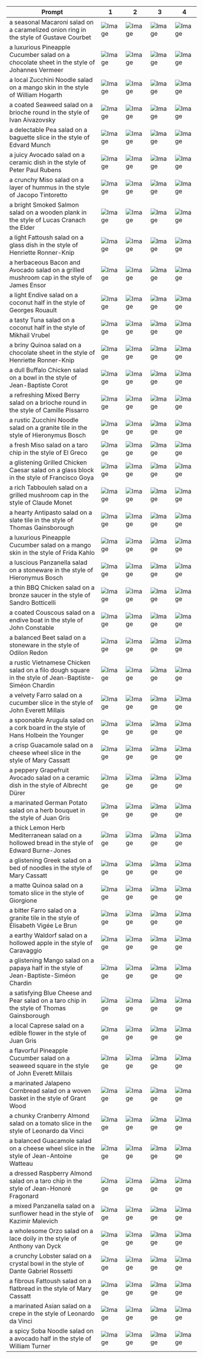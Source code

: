 | Prompt | 1 | 2 | 3 | 4 |
|-|-|-|-|-|
| a seasonal Macaroni salad on a caramelized onion ring in the style of Gustave Courbet | ![Image](https://salad-benchmark-public-assets.s3.us-east-2.amazonaws.com/sdxl/6d75fea2-9f87-415b-9f37-cc273a809a87-0.jpg) | ![Image](https://salad-benchmark-public-assets.s3.us-east-2.amazonaws.com/sdxl/6d75fea2-9f87-415b-9f37-cc273a809a87-1.jpg) | ![Image](https://salad-benchmark-public-assets.s3.us-east-2.amazonaws.com/sdxl/6d75fea2-9f87-415b-9f37-cc273a809a87-2.jpg) | ![Image](https://salad-benchmark-public-assets.s3.us-east-2.amazonaws.com/sdxl/6d75fea2-9f87-415b-9f37-cc273a809a87-3.jpg) |
| a luxurious Pineapple Cucumber salad on a chocolate sheet in the style of Johannes Vermeer | ![Image](https://salad-benchmark-public-assets.s3.us-east-2.amazonaws.com/sdxl/bb509edd-e6a8-4ef0-a1b0-235f693f3855-0.jpg) | ![Image](https://salad-benchmark-public-assets.s3.us-east-2.amazonaws.com/sdxl/bb509edd-e6a8-4ef0-a1b0-235f693f3855-1.jpg) | ![Image](https://salad-benchmark-public-assets.s3.us-east-2.amazonaws.com/sdxl/bb509edd-e6a8-4ef0-a1b0-235f693f3855-2.jpg) | ![Image](https://salad-benchmark-public-assets.s3.us-east-2.amazonaws.com/sdxl/bb509edd-e6a8-4ef0-a1b0-235f693f3855-3.jpg) |
| a local Zucchini Noodle salad on a mango skin in the style of William Hogarth | ![Image](https://salad-benchmark-public-assets.s3.us-east-2.amazonaws.com/sdxl/135ae1e7-3058-4439-94ea-a8a42d1876bd-0.jpg) | ![Image](https://salad-benchmark-public-assets.s3.us-east-2.amazonaws.com/sdxl/135ae1e7-3058-4439-94ea-a8a42d1876bd-1.jpg) | ![Image](https://salad-benchmark-public-assets.s3.us-east-2.amazonaws.com/sdxl/135ae1e7-3058-4439-94ea-a8a42d1876bd-2.jpg) | ![Image](https://salad-benchmark-public-assets.s3.us-east-2.amazonaws.com/sdxl/135ae1e7-3058-4439-94ea-a8a42d1876bd-3.jpg) |
| a coated Seaweed salad on a brioche round in the style of Ivan Aivazovsky | ![Image](https://salad-benchmark-public-assets.s3.us-east-2.amazonaws.com/sdxl/2b777fc7-53a2-4dc5-b11b-1b710641ef38-0.jpg) | ![Image](https://salad-benchmark-public-assets.s3.us-east-2.amazonaws.com/sdxl/2b777fc7-53a2-4dc5-b11b-1b710641ef38-1.jpg) | ![Image](https://salad-benchmark-public-assets.s3.us-east-2.amazonaws.com/sdxl/2b777fc7-53a2-4dc5-b11b-1b710641ef38-2.jpg) | ![Image](https://salad-benchmark-public-assets.s3.us-east-2.amazonaws.com/sdxl/2b777fc7-53a2-4dc5-b11b-1b710641ef38-3.jpg) |
| a delectable Pea salad on a baguette slice in the style of Edvard Munch | ![Image](https://salad-benchmark-public-assets.s3.us-east-2.amazonaws.com/sdxl/997666c5-f9bd-4b3b-91ca-c707df6f10b8-0.jpg) | ![Image](https://salad-benchmark-public-assets.s3.us-east-2.amazonaws.com/sdxl/997666c5-f9bd-4b3b-91ca-c707df6f10b8-1.jpg) | ![Image](https://salad-benchmark-public-assets.s3.us-east-2.amazonaws.com/sdxl/997666c5-f9bd-4b3b-91ca-c707df6f10b8-2.jpg) | ![Image](https://salad-benchmark-public-assets.s3.us-east-2.amazonaws.com/sdxl/997666c5-f9bd-4b3b-91ca-c707df6f10b8-3.jpg) |
| a juicy Avocado salad on a ceramic dish in the style of Peter Paul Rubens | ![Image](https://salad-benchmark-public-assets.s3.us-east-2.amazonaws.com/sdxl/a6d47b5d-55c9-46ab-9fad-0bc6c717fb85-0.jpg) | ![Image](https://salad-benchmark-public-assets.s3.us-east-2.amazonaws.com/sdxl/a6d47b5d-55c9-46ab-9fad-0bc6c717fb85-1.jpg) | ![Image](https://salad-benchmark-public-assets.s3.us-east-2.amazonaws.com/sdxl/a6d47b5d-55c9-46ab-9fad-0bc6c717fb85-2.jpg) | ![Image](https://salad-benchmark-public-assets.s3.us-east-2.amazonaws.com/sdxl/a6d47b5d-55c9-46ab-9fad-0bc6c717fb85-3.jpg) |
| a crunchy Miso salad on a layer of hummus in the style of Jacopo Tintoretto | ![Image](https://salad-benchmark-public-assets.s3.us-east-2.amazonaws.com/sdxl/2e767d64-c84c-4f31-b403-27790cfd7d29-0.jpg) | ![Image](https://salad-benchmark-public-assets.s3.us-east-2.amazonaws.com/sdxl/2e767d64-c84c-4f31-b403-27790cfd7d29-1.jpg) | ![Image](https://salad-benchmark-public-assets.s3.us-east-2.amazonaws.com/sdxl/2e767d64-c84c-4f31-b403-27790cfd7d29-2.jpg) | ![Image](https://salad-benchmark-public-assets.s3.us-east-2.amazonaws.com/sdxl/2e767d64-c84c-4f31-b403-27790cfd7d29-3.jpg) |
| a bright Smoked Salmon salad on a wooden plank in the style of Lucas Cranach the Elder | ![Image](https://salad-benchmark-public-assets.s3.us-east-2.amazonaws.com/sdxl/c6a1e4b5-9238-4c13-8934-b3d1836dc0da-0.jpg) | ![Image](https://salad-benchmark-public-assets.s3.us-east-2.amazonaws.com/sdxl/c6a1e4b5-9238-4c13-8934-b3d1836dc0da-1.jpg) | ![Image](https://salad-benchmark-public-assets.s3.us-east-2.amazonaws.com/sdxl/c6a1e4b5-9238-4c13-8934-b3d1836dc0da-2.jpg) | ![Image](https://salad-benchmark-public-assets.s3.us-east-2.amazonaws.com/sdxl/c6a1e4b5-9238-4c13-8934-b3d1836dc0da-3.jpg) |
| a light Fattoush salad on a glass dish in the style of Henriette Ronner-Knip | ![Image](https://salad-benchmark-public-assets.s3.us-east-2.amazonaws.com/sdxl/114b85e6-2166-4aac-abb9-20d7f140b89a-0.jpg) | ![Image](https://salad-benchmark-public-assets.s3.us-east-2.amazonaws.com/sdxl/114b85e6-2166-4aac-abb9-20d7f140b89a-1.jpg) | ![Image](https://salad-benchmark-public-assets.s3.us-east-2.amazonaws.com/sdxl/114b85e6-2166-4aac-abb9-20d7f140b89a-2.jpg) | ![Image](https://salad-benchmark-public-assets.s3.us-east-2.amazonaws.com/sdxl/114b85e6-2166-4aac-abb9-20d7f140b89a-3.jpg) |
| a herbaceous Bacon and Avocado salad on a grilled mushroom cap in the style of James Ensor | ![Image](https://salad-benchmark-public-assets.s3.us-east-2.amazonaws.com/sdxl/780bd7ec-af72-4189-ac1a-5b17f5061b32-0.jpg) | ![Image](https://salad-benchmark-public-assets.s3.us-east-2.amazonaws.com/sdxl/780bd7ec-af72-4189-ac1a-5b17f5061b32-1.jpg) | ![Image](https://salad-benchmark-public-assets.s3.us-east-2.amazonaws.com/sdxl/780bd7ec-af72-4189-ac1a-5b17f5061b32-2.jpg) | ![Image](https://salad-benchmark-public-assets.s3.us-east-2.amazonaws.com/sdxl/780bd7ec-af72-4189-ac1a-5b17f5061b32-3.jpg) |
| a light Endive salad on a coconut half in the style of Georges Rouault | ![Image](https://salad-benchmark-public-assets.s3.us-east-2.amazonaws.com/sdxl/8ea8dcca-201d-45c0-a33c-608b6e3ae160-0.jpg) | ![Image](https://salad-benchmark-public-assets.s3.us-east-2.amazonaws.com/sdxl/8ea8dcca-201d-45c0-a33c-608b6e3ae160-1.jpg) | ![Image](https://salad-benchmark-public-assets.s3.us-east-2.amazonaws.com/sdxl/8ea8dcca-201d-45c0-a33c-608b6e3ae160-2.jpg) | ![Image](https://salad-benchmark-public-assets.s3.us-east-2.amazonaws.com/sdxl/8ea8dcca-201d-45c0-a33c-608b6e3ae160-3.jpg) |
| a tasty Tuna salad on a coconut half in the style of Mikhail Vrubel | ![Image](https://salad-benchmark-public-assets.s3.us-east-2.amazonaws.com/sdxl/2b3df2c6-f73c-49a0-9f58-41700487c1ce-0.jpg) | ![Image](https://salad-benchmark-public-assets.s3.us-east-2.amazonaws.com/sdxl/2b3df2c6-f73c-49a0-9f58-41700487c1ce-1.jpg) | ![Image](https://salad-benchmark-public-assets.s3.us-east-2.amazonaws.com/sdxl/2b3df2c6-f73c-49a0-9f58-41700487c1ce-2.jpg) | ![Image](https://salad-benchmark-public-assets.s3.us-east-2.amazonaws.com/sdxl/2b3df2c6-f73c-49a0-9f58-41700487c1ce-3.jpg) |
| a briny Quinoa salad on a chocolate sheet in the style of Henriette Ronner-Knip | ![Image](https://salad-benchmark-public-assets.s3.us-east-2.amazonaws.com/sdxl/3924350c-efe8-47cb-bbd2-254beeb805b1-0.jpg) | ![Image](https://salad-benchmark-public-assets.s3.us-east-2.amazonaws.com/sdxl/3924350c-efe8-47cb-bbd2-254beeb805b1-1.jpg) | ![Image](https://salad-benchmark-public-assets.s3.us-east-2.amazonaws.com/sdxl/3924350c-efe8-47cb-bbd2-254beeb805b1-2.jpg) | ![Image](https://salad-benchmark-public-assets.s3.us-east-2.amazonaws.com/sdxl/3924350c-efe8-47cb-bbd2-254beeb805b1-3.jpg) |
| a dull Buffalo Chicken salad on a bowl in the style of Jean-Baptiste Corot | ![Image](https://salad-benchmark-public-assets.s3.us-east-2.amazonaws.com/sdxl/ebe0de96-ca5f-4732-a4b7-c2304ea7485b-0.jpg) | ![Image](https://salad-benchmark-public-assets.s3.us-east-2.amazonaws.com/sdxl/ebe0de96-ca5f-4732-a4b7-c2304ea7485b-1.jpg) | ![Image](https://salad-benchmark-public-assets.s3.us-east-2.amazonaws.com/sdxl/ebe0de96-ca5f-4732-a4b7-c2304ea7485b-2.jpg) | ![Image](https://salad-benchmark-public-assets.s3.us-east-2.amazonaws.com/sdxl/ebe0de96-ca5f-4732-a4b7-c2304ea7485b-3.jpg) |
| a refreshing Mixed Berry salad on a brioche round in the style of Camille Pissarro | ![Image](https://salad-benchmark-public-assets.s3.us-east-2.amazonaws.com/sdxl/ad33c196-9c28-44c2-8259-37989d91e12a-0.jpg) | ![Image](https://salad-benchmark-public-assets.s3.us-east-2.amazonaws.com/sdxl/ad33c196-9c28-44c2-8259-37989d91e12a-1.jpg) | ![Image](https://salad-benchmark-public-assets.s3.us-east-2.amazonaws.com/sdxl/ad33c196-9c28-44c2-8259-37989d91e12a-2.jpg) | ![Image](https://salad-benchmark-public-assets.s3.us-east-2.amazonaws.com/sdxl/ad33c196-9c28-44c2-8259-37989d91e12a-3.jpg) |
| a rustic Zucchini Noodle salad on a granite tile in the style of Hieronymus Bosch | ![Image](https://salad-benchmark-public-assets.s3.us-east-2.amazonaws.com/sdxl/a76530c8-aa61-448b-85f0-650a7de4d103-0.jpg) | ![Image](https://salad-benchmark-public-assets.s3.us-east-2.amazonaws.com/sdxl/a76530c8-aa61-448b-85f0-650a7de4d103-1.jpg) | ![Image](https://salad-benchmark-public-assets.s3.us-east-2.amazonaws.com/sdxl/a76530c8-aa61-448b-85f0-650a7de4d103-2.jpg) | ![Image](https://salad-benchmark-public-assets.s3.us-east-2.amazonaws.com/sdxl/a76530c8-aa61-448b-85f0-650a7de4d103-3.jpg) |
| a fresh Miso salad on a taro chip in the style of El Greco | ![Image](https://salad-benchmark-public-assets.s3.us-east-2.amazonaws.com/sdxl/20448ef8-5f45-4c3e-a6a9-338e5ba94700-0.jpg) | ![Image](https://salad-benchmark-public-assets.s3.us-east-2.amazonaws.com/sdxl/20448ef8-5f45-4c3e-a6a9-338e5ba94700-1.jpg) | ![Image](https://salad-benchmark-public-assets.s3.us-east-2.amazonaws.com/sdxl/20448ef8-5f45-4c3e-a6a9-338e5ba94700-2.jpg) | ![Image](https://salad-benchmark-public-assets.s3.us-east-2.amazonaws.com/sdxl/20448ef8-5f45-4c3e-a6a9-338e5ba94700-3.jpg) |
| a glistening Grilled Chicken Caesar salad on a glass block in the style of Francisco Goya | ![Image](https://salad-benchmark-public-assets.s3.us-east-2.amazonaws.com/sdxl/11f024d1-5ac4-476f-82fe-7c1dc00bfea1-0.jpg) | ![Image](https://salad-benchmark-public-assets.s3.us-east-2.amazonaws.com/sdxl/11f024d1-5ac4-476f-82fe-7c1dc00bfea1-1.jpg) | ![Image](https://salad-benchmark-public-assets.s3.us-east-2.amazonaws.com/sdxl/11f024d1-5ac4-476f-82fe-7c1dc00bfea1-2.jpg) | ![Image](https://salad-benchmark-public-assets.s3.us-east-2.amazonaws.com/sdxl/11f024d1-5ac4-476f-82fe-7c1dc00bfea1-3.jpg) |
| a rich Tabbouleh salad on a grilled mushroom cap in the style of Claude Monet | ![Image](https://salad-benchmark-public-assets.s3.us-east-2.amazonaws.com/sdxl/0e39594b-c4b1-405f-abaa-3c162aa2dcb8-0.jpg) | ![Image](https://salad-benchmark-public-assets.s3.us-east-2.amazonaws.com/sdxl/0e39594b-c4b1-405f-abaa-3c162aa2dcb8-1.jpg) | ![Image](https://salad-benchmark-public-assets.s3.us-east-2.amazonaws.com/sdxl/0e39594b-c4b1-405f-abaa-3c162aa2dcb8-2.jpg) | ![Image](https://salad-benchmark-public-assets.s3.us-east-2.amazonaws.com/sdxl/0e39594b-c4b1-405f-abaa-3c162aa2dcb8-3.jpg) |
| a hearty Antipasto salad on a slate tile in the style of Thomas Gainsborough | ![Image](https://salad-benchmark-public-assets.s3.us-east-2.amazonaws.com/sdxl/27d6343d-ee30-4684-8b9f-d1718aca9caa-0.jpg) | ![Image](https://salad-benchmark-public-assets.s3.us-east-2.amazonaws.com/sdxl/27d6343d-ee30-4684-8b9f-d1718aca9caa-1.jpg) | ![Image](https://salad-benchmark-public-assets.s3.us-east-2.amazonaws.com/sdxl/27d6343d-ee30-4684-8b9f-d1718aca9caa-2.jpg) | ![Image](https://salad-benchmark-public-assets.s3.us-east-2.amazonaws.com/sdxl/27d6343d-ee30-4684-8b9f-d1718aca9caa-3.jpg) |
| a luxurious Pineapple Cucumber salad on a mango skin in the style of Frida Kahlo | ![Image](https://salad-benchmark-public-assets.s3.us-east-2.amazonaws.com/sdxl/8954530a-a36d-4ae0-8c16-f850f5355ac2-0.jpg) | ![Image](https://salad-benchmark-public-assets.s3.us-east-2.amazonaws.com/sdxl/8954530a-a36d-4ae0-8c16-f850f5355ac2-1.jpg) | ![Image](https://salad-benchmark-public-assets.s3.us-east-2.amazonaws.com/sdxl/8954530a-a36d-4ae0-8c16-f850f5355ac2-2.jpg) | ![Image](https://salad-benchmark-public-assets.s3.us-east-2.amazonaws.com/sdxl/8954530a-a36d-4ae0-8c16-f850f5355ac2-3.jpg) |
| a luscious Panzanella salad on a stoneware in the style of Hieronymus Bosch | ![Image](https://salad-benchmark-public-assets.s3.us-east-2.amazonaws.com/sdxl/beeb7a09-c0bc-4cb2-b19b-624176451a0d-0.jpg) | ![Image](https://salad-benchmark-public-assets.s3.us-east-2.amazonaws.com/sdxl/beeb7a09-c0bc-4cb2-b19b-624176451a0d-1.jpg) | ![Image](https://salad-benchmark-public-assets.s3.us-east-2.amazonaws.com/sdxl/beeb7a09-c0bc-4cb2-b19b-624176451a0d-2.jpg) | ![Image](https://salad-benchmark-public-assets.s3.us-east-2.amazonaws.com/sdxl/beeb7a09-c0bc-4cb2-b19b-624176451a0d-3.jpg) |
| a thin BBQ Chicken salad on a bronze saucer in the style of Sandro Botticelli | ![Image](https://salad-benchmark-public-assets.s3.us-east-2.amazonaws.com/sdxl/4e202c8e-b5a9-4132-a294-72aa06c89a98-0.jpg) | ![Image](https://salad-benchmark-public-assets.s3.us-east-2.amazonaws.com/sdxl/4e202c8e-b5a9-4132-a294-72aa06c89a98-1.jpg) | ![Image](https://salad-benchmark-public-assets.s3.us-east-2.amazonaws.com/sdxl/4e202c8e-b5a9-4132-a294-72aa06c89a98-2.jpg) | ![Image](https://salad-benchmark-public-assets.s3.us-east-2.amazonaws.com/sdxl/4e202c8e-b5a9-4132-a294-72aa06c89a98-3.jpg) |
| a coated Couscous salad on a endive boat in the style of John Constable | ![Image](https://salad-benchmark-public-assets.s3.us-east-2.amazonaws.com/sdxl/d31182d7-e09b-4576-8aa2-b5130a4107eb-0.jpg) | ![Image](https://salad-benchmark-public-assets.s3.us-east-2.amazonaws.com/sdxl/d31182d7-e09b-4576-8aa2-b5130a4107eb-1.jpg) | ![Image](https://salad-benchmark-public-assets.s3.us-east-2.amazonaws.com/sdxl/d31182d7-e09b-4576-8aa2-b5130a4107eb-2.jpg) | ![Image](https://salad-benchmark-public-assets.s3.us-east-2.amazonaws.com/sdxl/d31182d7-e09b-4576-8aa2-b5130a4107eb-3.jpg) |
| a balanced Beet salad on a stoneware in the style of Odilon Redon | ![Image](https://salad-benchmark-public-assets.s3.us-east-2.amazonaws.com/sdxl/dec5f539-d263-4223-abb9-c840b6352f7e-0.jpg) | ![Image](https://salad-benchmark-public-assets.s3.us-east-2.amazonaws.com/sdxl/dec5f539-d263-4223-abb9-c840b6352f7e-1.jpg) | ![Image](https://salad-benchmark-public-assets.s3.us-east-2.amazonaws.com/sdxl/dec5f539-d263-4223-abb9-c840b6352f7e-2.jpg) | ![Image](https://salad-benchmark-public-assets.s3.us-east-2.amazonaws.com/sdxl/dec5f539-d263-4223-abb9-c840b6352f7e-3.jpg) |
| a rustic Vietnamese Chicken salad on a filo dough square in the style of Jean-Baptiste-Siméon Chardin | ![Image](https://salad-benchmark-public-assets.s3.us-east-2.amazonaws.com/sdxl/a2773fd6-ec3d-4d35-a7ab-a2b1116ad4ab-0.jpg) | ![Image](https://salad-benchmark-public-assets.s3.us-east-2.amazonaws.com/sdxl/a2773fd6-ec3d-4d35-a7ab-a2b1116ad4ab-1.jpg) | ![Image](https://salad-benchmark-public-assets.s3.us-east-2.amazonaws.com/sdxl/a2773fd6-ec3d-4d35-a7ab-a2b1116ad4ab-2.jpg) | ![Image](https://salad-benchmark-public-assets.s3.us-east-2.amazonaws.com/sdxl/a2773fd6-ec3d-4d35-a7ab-a2b1116ad4ab-3.jpg) |
| a velvety Farro salad on a cucumber slice in the style of John Everett Millais | ![Image](https://salad-benchmark-public-assets.s3.us-east-2.amazonaws.com/sdxl/159d7e89-8be7-4c69-9556-3312b5d582b6-0.jpg) | ![Image](https://salad-benchmark-public-assets.s3.us-east-2.amazonaws.com/sdxl/159d7e89-8be7-4c69-9556-3312b5d582b6-1.jpg) | ![Image](https://salad-benchmark-public-assets.s3.us-east-2.amazonaws.com/sdxl/159d7e89-8be7-4c69-9556-3312b5d582b6-2.jpg) | ![Image](https://salad-benchmark-public-assets.s3.us-east-2.amazonaws.com/sdxl/159d7e89-8be7-4c69-9556-3312b5d582b6-3.jpg) |
| a spoonable Arugula salad on a cork board in the style of Hans Holbein the Younger | ![Image](https://salad-benchmark-public-assets.s3.us-east-2.amazonaws.com/sdxl/2955a2a9-c56c-4aff-8cd0-eaa969d74705-0.jpg) | ![Image](https://salad-benchmark-public-assets.s3.us-east-2.amazonaws.com/sdxl/2955a2a9-c56c-4aff-8cd0-eaa969d74705-1.jpg) | ![Image](https://salad-benchmark-public-assets.s3.us-east-2.amazonaws.com/sdxl/2955a2a9-c56c-4aff-8cd0-eaa969d74705-2.jpg) | ![Image](https://salad-benchmark-public-assets.s3.us-east-2.amazonaws.com/sdxl/2955a2a9-c56c-4aff-8cd0-eaa969d74705-3.jpg) |
| a crisp Guacamole salad on a cheese wheel slice in the style of Mary Cassatt | ![Image](https://salad-benchmark-public-assets.s3.us-east-2.amazonaws.com/sdxl/9bea557a-a3a5-4a5a-8645-02a02ff2405e-0.jpg) | ![Image](https://salad-benchmark-public-assets.s3.us-east-2.amazonaws.com/sdxl/9bea557a-a3a5-4a5a-8645-02a02ff2405e-1.jpg) | ![Image](https://salad-benchmark-public-assets.s3.us-east-2.amazonaws.com/sdxl/9bea557a-a3a5-4a5a-8645-02a02ff2405e-2.jpg) | ![Image](https://salad-benchmark-public-assets.s3.us-east-2.amazonaws.com/sdxl/9bea557a-a3a5-4a5a-8645-02a02ff2405e-3.jpg) |
| a peppery Grapefruit Avocado salad on a ceramic dish in the style of Albrecht Dürer | ![Image](https://salad-benchmark-public-assets.s3.us-east-2.amazonaws.com/sdxl/fdd09ac6-00ec-43af-abb8-0c44fef0afb0-0.jpg) | ![Image](https://salad-benchmark-public-assets.s3.us-east-2.amazonaws.com/sdxl/fdd09ac6-00ec-43af-abb8-0c44fef0afb0-1.jpg) | ![Image](https://salad-benchmark-public-assets.s3.us-east-2.amazonaws.com/sdxl/fdd09ac6-00ec-43af-abb8-0c44fef0afb0-2.jpg) | ![Image](https://salad-benchmark-public-assets.s3.us-east-2.amazonaws.com/sdxl/fdd09ac6-00ec-43af-abb8-0c44fef0afb0-3.jpg) |
| a marinated German Potato salad on a herb bouquet in the style of Juan Gris | ![Image](https://salad-benchmark-public-assets.s3.us-east-2.amazonaws.com/sdxl/be4ef9e4-4b72-4aa9-ab36-e1e9226887d7-0.jpg) | ![Image](https://salad-benchmark-public-assets.s3.us-east-2.amazonaws.com/sdxl/be4ef9e4-4b72-4aa9-ab36-e1e9226887d7-1.jpg) | ![Image](https://salad-benchmark-public-assets.s3.us-east-2.amazonaws.com/sdxl/be4ef9e4-4b72-4aa9-ab36-e1e9226887d7-2.jpg) | ![Image](https://salad-benchmark-public-assets.s3.us-east-2.amazonaws.com/sdxl/be4ef9e4-4b72-4aa9-ab36-e1e9226887d7-3.jpg) |
| a thick Lemon Herb Mediterranean salad on a hollowed bread in the style of Edward Burne-Jones | ![Image](https://salad-benchmark-public-assets.s3.us-east-2.amazonaws.com/sdxl/b42948a7-8849-426c-87fc-d1e3472d811b-0.jpg) | ![Image](https://salad-benchmark-public-assets.s3.us-east-2.amazonaws.com/sdxl/b42948a7-8849-426c-87fc-d1e3472d811b-1.jpg) | ![Image](https://salad-benchmark-public-assets.s3.us-east-2.amazonaws.com/sdxl/b42948a7-8849-426c-87fc-d1e3472d811b-2.jpg) | ![Image](https://salad-benchmark-public-assets.s3.us-east-2.amazonaws.com/sdxl/b42948a7-8849-426c-87fc-d1e3472d811b-3.jpg) |
| a glistening Greek salad on a bed of noodles in the style of Mary Cassatt | ![Image](https://salad-benchmark-public-assets.s3.us-east-2.amazonaws.com/sdxl/c74bc94a-6633-4244-9faa-f9cae2fa3d75-0.jpg) | ![Image](https://salad-benchmark-public-assets.s3.us-east-2.amazonaws.com/sdxl/c74bc94a-6633-4244-9faa-f9cae2fa3d75-1.jpg) | ![Image](https://salad-benchmark-public-assets.s3.us-east-2.amazonaws.com/sdxl/c74bc94a-6633-4244-9faa-f9cae2fa3d75-2.jpg) | ![Image](https://salad-benchmark-public-assets.s3.us-east-2.amazonaws.com/sdxl/c74bc94a-6633-4244-9faa-f9cae2fa3d75-3.jpg) |
| a matte Quinoa salad on a tomato slice in the style of Giorgione | ![Image](https://salad-benchmark-public-assets.s3.us-east-2.amazonaws.com/sdxl/bf8e6eb6-e72b-410f-90fc-b873ce554ded-0.jpg) | ![Image](https://salad-benchmark-public-assets.s3.us-east-2.amazonaws.com/sdxl/bf8e6eb6-e72b-410f-90fc-b873ce554ded-1.jpg) | ![Image](https://salad-benchmark-public-assets.s3.us-east-2.amazonaws.com/sdxl/bf8e6eb6-e72b-410f-90fc-b873ce554ded-2.jpg) | ![Image](https://salad-benchmark-public-assets.s3.us-east-2.amazonaws.com/sdxl/bf8e6eb6-e72b-410f-90fc-b873ce554ded-3.jpg) |
| a bitter Farro salad on a granite tile in the style of Élisabeth Vigée Le Brun | ![Image](https://salad-benchmark-public-assets.s3.us-east-2.amazonaws.com/sdxl/94fdd0fc-1604-45c7-9393-8e0b06403d78-0.jpg) | ![Image](https://salad-benchmark-public-assets.s3.us-east-2.amazonaws.com/sdxl/94fdd0fc-1604-45c7-9393-8e0b06403d78-1.jpg) | ![Image](https://salad-benchmark-public-assets.s3.us-east-2.amazonaws.com/sdxl/94fdd0fc-1604-45c7-9393-8e0b06403d78-2.jpg) | ![Image](https://salad-benchmark-public-assets.s3.us-east-2.amazonaws.com/sdxl/94fdd0fc-1604-45c7-9393-8e0b06403d78-3.jpg) |
| a earthy Waldorf salad on a hollowed apple in the style of Caravaggio | ![Image](https://salad-benchmark-public-assets.s3.us-east-2.amazonaws.com/sdxl/b198cfe3-a719-4e96-ae65-0f384867244c-0.jpg) | ![Image](https://salad-benchmark-public-assets.s3.us-east-2.amazonaws.com/sdxl/b198cfe3-a719-4e96-ae65-0f384867244c-1.jpg) | ![Image](https://salad-benchmark-public-assets.s3.us-east-2.amazonaws.com/sdxl/b198cfe3-a719-4e96-ae65-0f384867244c-2.jpg) | ![Image](https://salad-benchmark-public-assets.s3.us-east-2.amazonaws.com/sdxl/b198cfe3-a719-4e96-ae65-0f384867244c-3.jpg) |
| a glistening Mango salad on a papaya half in the style of Jean-Baptiste-Siméon Chardin | ![Image](https://salad-benchmark-public-assets.s3.us-east-2.amazonaws.com/sdxl/308767cd-4bcd-4068-aa50-dae3d82b9ad6-0.jpg) | ![Image](https://salad-benchmark-public-assets.s3.us-east-2.amazonaws.com/sdxl/308767cd-4bcd-4068-aa50-dae3d82b9ad6-1.jpg) | ![Image](https://salad-benchmark-public-assets.s3.us-east-2.amazonaws.com/sdxl/308767cd-4bcd-4068-aa50-dae3d82b9ad6-2.jpg) | ![Image](https://salad-benchmark-public-assets.s3.us-east-2.amazonaws.com/sdxl/308767cd-4bcd-4068-aa50-dae3d82b9ad6-3.jpg) |
| a satisfying Blue Cheese and Pear salad on a taro chip in the style of Thomas Gainsborough | ![Image](https://salad-benchmark-public-assets.s3.us-east-2.amazonaws.com/sdxl/8dd9b67a-e72c-4ae2-94a2-f8228a769ebc-0.jpg) | ![Image](https://salad-benchmark-public-assets.s3.us-east-2.amazonaws.com/sdxl/8dd9b67a-e72c-4ae2-94a2-f8228a769ebc-1.jpg) | ![Image](https://salad-benchmark-public-assets.s3.us-east-2.amazonaws.com/sdxl/8dd9b67a-e72c-4ae2-94a2-f8228a769ebc-2.jpg) | ![Image](https://salad-benchmark-public-assets.s3.us-east-2.amazonaws.com/sdxl/8dd9b67a-e72c-4ae2-94a2-f8228a769ebc-3.jpg) |
| a local Caprese salad on a edible flower in the style of Juan Gris | ![Image](https://salad-benchmark-public-assets.s3.us-east-2.amazonaws.com/sdxl/0b7ff0ba-f64c-40f7-8995-08426428dd14-0.jpg) | ![Image](https://salad-benchmark-public-assets.s3.us-east-2.amazonaws.com/sdxl/0b7ff0ba-f64c-40f7-8995-08426428dd14-1.jpg) | ![Image](https://salad-benchmark-public-assets.s3.us-east-2.amazonaws.com/sdxl/0b7ff0ba-f64c-40f7-8995-08426428dd14-2.jpg) | ![Image](https://salad-benchmark-public-assets.s3.us-east-2.amazonaws.com/sdxl/0b7ff0ba-f64c-40f7-8995-08426428dd14-3.jpg) |
| a flavorful Pineapple Cucumber salad on a seaweed square in the style of John Everett Millais | ![Image](https://salad-benchmark-public-assets.s3.us-east-2.amazonaws.com/sdxl/b1d4abeb-4b9f-433c-b03d-500bab4e8931-0.jpg) | ![Image](https://salad-benchmark-public-assets.s3.us-east-2.amazonaws.com/sdxl/b1d4abeb-4b9f-433c-b03d-500bab4e8931-1.jpg) | ![Image](https://salad-benchmark-public-assets.s3.us-east-2.amazonaws.com/sdxl/b1d4abeb-4b9f-433c-b03d-500bab4e8931-2.jpg) | ![Image](https://salad-benchmark-public-assets.s3.us-east-2.amazonaws.com/sdxl/b1d4abeb-4b9f-433c-b03d-500bab4e8931-3.jpg) |
| a marinated Jalapeno Cornbread salad on a woven basket in the style of Grant Wood | ![Image](https://salad-benchmark-public-assets.s3.us-east-2.amazonaws.com/sdxl/e6162466-0c2e-43ff-8189-1d6561182331-0.jpg) | ![Image](https://salad-benchmark-public-assets.s3.us-east-2.amazonaws.com/sdxl/e6162466-0c2e-43ff-8189-1d6561182331-1.jpg) | ![Image](https://salad-benchmark-public-assets.s3.us-east-2.amazonaws.com/sdxl/e6162466-0c2e-43ff-8189-1d6561182331-2.jpg) | ![Image](https://salad-benchmark-public-assets.s3.us-east-2.amazonaws.com/sdxl/e6162466-0c2e-43ff-8189-1d6561182331-3.jpg) |
| a chunky Cranberry Almond salad on a tomato slice in the style of Leonardo da Vinci | ![Image](https://salad-benchmark-public-assets.s3.us-east-2.amazonaws.com/sdxl/f7674159-2a34-4294-ad31-3a5a73122b45-0.jpg) | ![Image](https://salad-benchmark-public-assets.s3.us-east-2.amazonaws.com/sdxl/f7674159-2a34-4294-ad31-3a5a73122b45-1.jpg) | ![Image](https://salad-benchmark-public-assets.s3.us-east-2.amazonaws.com/sdxl/f7674159-2a34-4294-ad31-3a5a73122b45-2.jpg) | ![Image](https://salad-benchmark-public-assets.s3.us-east-2.amazonaws.com/sdxl/f7674159-2a34-4294-ad31-3a5a73122b45-3.jpg) |
| a balanced Guacamole salad on a cheese wheel slice in the style of Jean-Antoine Watteau | ![Image](https://salad-benchmark-public-assets.s3.us-east-2.amazonaws.com/sdxl/1da9ed82-7532-4ec0-a656-b139abc0e61e-0.jpg) | ![Image](https://salad-benchmark-public-assets.s3.us-east-2.amazonaws.com/sdxl/1da9ed82-7532-4ec0-a656-b139abc0e61e-1.jpg) | ![Image](https://salad-benchmark-public-assets.s3.us-east-2.amazonaws.com/sdxl/1da9ed82-7532-4ec0-a656-b139abc0e61e-2.jpg) | ![Image](https://salad-benchmark-public-assets.s3.us-east-2.amazonaws.com/sdxl/1da9ed82-7532-4ec0-a656-b139abc0e61e-3.jpg) |
| a dressed Raspberry Almond salad on a taro chip in the style of Jean-Honoré Fragonard | ![Image](https://salad-benchmark-public-assets.s3.us-east-2.amazonaws.com/sdxl/4312c640-196d-487b-8e0a-e5443feae0ad-0.jpg) | ![Image](https://salad-benchmark-public-assets.s3.us-east-2.amazonaws.com/sdxl/4312c640-196d-487b-8e0a-e5443feae0ad-1.jpg) | ![Image](https://salad-benchmark-public-assets.s3.us-east-2.amazonaws.com/sdxl/4312c640-196d-487b-8e0a-e5443feae0ad-2.jpg) | ![Image](https://salad-benchmark-public-assets.s3.us-east-2.amazonaws.com/sdxl/4312c640-196d-487b-8e0a-e5443feae0ad-3.jpg) |
| a mixed Panzanella salad on a sunflower head in the style of Kazimir Malevich | ![Image](https://salad-benchmark-public-assets.s3.us-east-2.amazonaws.com/sdxl/76215d28-75fc-406b-b4a7-7d2aa14ff11d-0.jpg) | ![Image](https://salad-benchmark-public-assets.s3.us-east-2.amazonaws.com/sdxl/76215d28-75fc-406b-b4a7-7d2aa14ff11d-1.jpg) | ![Image](https://salad-benchmark-public-assets.s3.us-east-2.amazonaws.com/sdxl/76215d28-75fc-406b-b4a7-7d2aa14ff11d-2.jpg) | ![Image](https://salad-benchmark-public-assets.s3.us-east-2.amazonaws.com/sdxl/76215d28-75fc-406b-b4a7-7d2aa14ff11d-3.jpg) |
| a wholesome Orzo salad on a lace doily in the style of Anthony van Dyck | ![Image](https://salad-benchmark-public-assets.s3.us-east-2.amazonaws.com/sdxl/99011355-cfd0-42d5-a0f2-086ae9b69abc-0.jpg) | ![Image](https://salad-benchmark-public-assets.s3.us-east-2.amazonaws.com/sdxl/99011355-cfd0-42d5-a0f2-086ae9b69abc-1.jpg) | ![Image](https://salad-benchmark-public-assets.s3.us-east-2.amazonaws.com/sdxl/99011355-cfd0-42d5-a0f2-086ae9b69abc-2.jpg) | ![Image](https://salad-benchmark-public-assets.s3.us-east-2.amazonaws.com/sdxl/99011355-cfd0-42d5-a0f2-086ae9b69abc-3.jpg) |
| a crunchy Lobster salad on a crystal bowl in the style of Dante Gabriel Rossetti | ![Image](https://salad-benchmark-public-assets.s3.us-east-2.amazonaws.com/sdxl/fb1d233d-8378-4664-8a3c-e0642838f02c-0.jpg) | ![Image](https://salad-benchmark-public-assets.s3.us-east-2.amazonaws.com/sdxl/fb1d233d-8378-4664-8a3c-e0642838f02c-1.jpg) | ![Image](https://salad-benchmark-public-assets.s3.us-east-2.amazonaws.com/sdxl/fb1d233d-8378-4664-8a3c-e0642838f02c-2.jpg) | ![Image](https://salad-benchmark-public-assets.s3.us-east-2.amazonaws.com/sdxl/fb1d233d-8378-4664-8a3c-e0642838f02c-3.jpg) |
| a fibrous Fattoush salad on a flatbread in the style of Mary Cassatt | ![Image](https://salad-benchmark-public-assets.s3.us-east-2.amazonaws.com/sdxl/af7e5a11-7f16-4f9e-8765-f3d29141c0dc-0.jpg) | ![Image](https://salad-benchmark-public-assets.s3.us-east-2.amazonaws.com/sdxl/af7e5a11-7f16-4f9e-8765-f3d29141c0dc-1.jpg) | ![Image](https://salad-benchmark-public-assets.s3.us-east-2.amazonaws.com/sdxl/af7e5a11-7f16-4f9e-8765-f3d29141c0dc-2.jpg) | ![Image](https://salad-benchmark-public-assets.s3.us-east-2.amazonaws.com/sdxl/af7e5a11-7f16-4f9e-8765-f3d29141c0dc-3.jpg) |
| a marinated Asian salad on a crepe in the style of Leonardo da Vinci | ![Image](https://salad-benchmark-public-assets.s3.us-east-2.amazonaws.com/sdxl/ce9facc0-a61e-4f9f-8edb-a617e6c37c38-0.jpg) | ![Image](https://salad-benchmark-public-assets.s3.us-east-2.amazonaws.com/sdxl/ce9facc0-a61e-4f9f-8edb-a617e6c37c38-1.jpg) | ![Image](https://salad-benchmark-public-assets.s3.us-east-2.amazonaws.com/sdxl/ce9facc0-a61e-4f9f-8edb-a617e6c37c38-2.jpg) | ![Image](https://salad-benchmark-public-assets.s3.us-east-2.amazonaws.com/sdxl/ce9facc0-a61e-4f9f-8edb-a617e6c37c38-3.jpg) |
| a spicy Soba Noodle salad on a avocado half in the style of William Turner | ![Image](https://salad-benchmark-public-assets.s3.us-east-2.amazonaws.com/sdxl/1cf6b50b-72ff-4158-870a-eacbfb150d0e-0.jpg) | ![Image](https://salad-benchmark-public-assets.s3.us-east-2.amazonaws.com/sdxl/1cf6b50b-72ff-4158-870a-eacbfb150d0e-1.jpg) | ![Image](https://salad-benchmark-public-assets.s3.us-east-2.amazonaws.com/sdxl/1cf6b50b-72ff-4158-870a-eacbfb150d0e-2.jpg) | ![Image](https://salad-benchmark-public-assets.s3.us-east-2.amazonaws.com/sdxl/1cf6b50b-72ff-4158-870a-eacbfb150d0e-3.jpg) |
